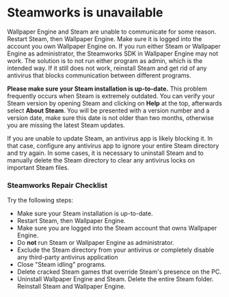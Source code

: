 # Steamworks is unavailable

Wallpaper Engine and Steam are unable to communicate for some reason. Restart Steam, then Wallpaper Engine. Make sure it is logged into the account you own Wallpaper Engine on. If you run either Steam or Wallpaper Engine as administrator, the Steamworks SDK in Wallpaper Engine may not work. The solution is to not run either program as admin, which is the intended way. If it still does not work, reinstall Steam and get rid of any antivirus that blocks communication between different programs.

**Please make sure your Steam installation is up-to-date.** This problem frequently occurs when Steam is extremely outdated. You can verify your Steam version by opening Steam and clicking on **Help** at the top, afterwards select **About Steam**. You will be presented with a version number and a version date, make sure this date is not older than two months, otherwise you are missing the latest Steam updates.

If you are unable to update Steam, an antivirus app is likely blocking it. In that case, configure any antivirus app to ignore your entire Steam directory and try again. In some cases, it is necessary to uninstall Steam and to manually delete the Steam directory to clear any antivirus locks on important Steam files.

### Steamworks Repair Checklist

Try the following steps:

* Make sure your Steam installation is up-to-date.
* Restart Steam, then Wallpaper Engine.
* Make sure you are logged into the Steam account that owns Wallpaper Engine.
* Do **not** run Steam or Wallpaper Engine as administrator.
* Exclude the Steam directory from your antivirus or completely disable any third-party antivirus application
* Close "Steam idling" programs.
* Delete cracked Steam games that override Steam's presence on the PC.
* Uninstall Wallpaper Engine and Steam. Delete the entire Steam folder. Reinstall Steam and Wallpaper Engine.
